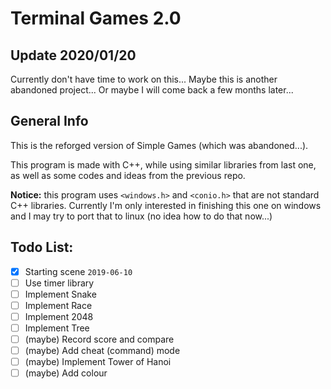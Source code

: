 # Terminal Games 2.0

## Update 2020/01/20
Currently don't have time to work on this... Maybe this is another abandoned project... Or maybe I will come back a few months later...

## General Info
This is the reforged version of Simple Games (which was abandoned...).

This program is made with C++, while using similar libraries from last one, as well as some codes and ideas from the previous repo.

__Notice:__ this program uses `<windows.h>` and `<conio.h>` that are not standard C++ libraries. Currently I'm only interested in finishing this one on windows and I may try to port that to linux (no idea how to do that now...)

## Todo List:
- [x] Starting scene  `2019-06-10`
- [ ] Use timer library
- [ ] Implement Snake
- [ ] Implement Race
- [ ] Implement 2048
- [ ] Implement Tree
- [ ] (maybe) Record score and compare
- [ ] (maybe) Add cheat (command) mode
- [ ] (maybe) Implement Tower of Hanoi
- [ ] (maybe) Add colour
